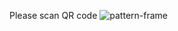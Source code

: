 Please scan QR code 
![pattern-frame](https://user-images.githubusercontent.com/25065517/204676826-04f5a4f1-67d4-46d9-a268-a7058a1c88dc.png)
